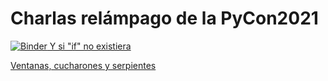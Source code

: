 # Charlas relámpago de la PyCon2021

[![Binder](https://mybinder.org/badge_logo.svg) Y si "if" no existiera](https://mybinder.org/v2/gh/akielbowicz/presentations/pyconar_2021?urlpath=pluto%2Fopen%3Fpath%3D%2Fhome%2Fjovyan%2Fy_si_if_no_existiera.jl)

[Ventanas, cucharones y serpientes](ventanas_cucharones_y_serpientes.md)